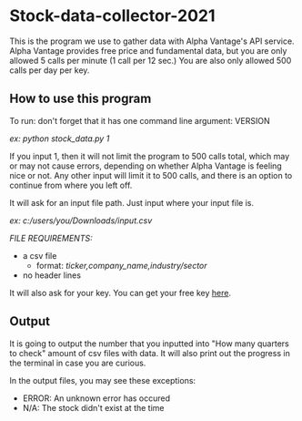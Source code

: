 # Stock-data-collector-2021
This is the program we use to gather data with Alpha Vantage's API service.
Alpha Vantage provides free price and fundamental data, but you are only allowed 5 calls per minute (1 call per 12 sec.)
You are also only allowed 500 calls per day per key.

## How to use this program
To run: don't forget that it has one command line argument: VERSION

*ex: python stock_data.py 1*

If you input 1, then it will not limit the program to 500 calls total, which may or may not cause errors, depending on whether Alpha Vantage is feeling nice or not.
Any other input will limit it to 500 calls, and there is an option to continue from where you left off.

It will ask for an input file path. Just input where your input file is.

*ex: c:/users/you/Downloads/input.csv*

*FILE REQUIREMENTS:*
- a csv file
  - format: *ticker,company_name,industry/sector*
- no header lines

It will also ask for your key. You can get your free key [here](https://www.alphavantage.co/support/#api-key).

## Output
It is going to output the number that you inputted into "How many quarters to check" amount of csv files with data.
It will also print out the progress in the terminal in case you are curious.

In the output files, you may see these exceptions:
- ERROR: An unknown error has occured
- N/A: The stock didn't exist at the time
